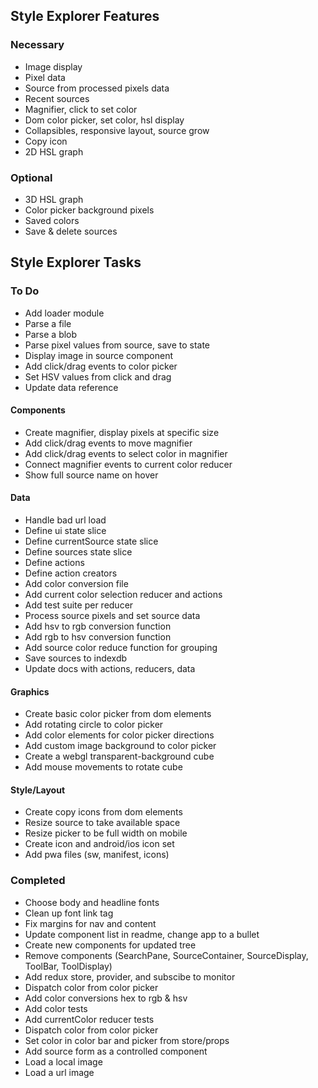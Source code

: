 ## Style Explorer Features
### Necessary
* Image display
* Pixel data
* Source from processed pixels data
* Recent sources
* Magnifier, click to set color
* Dom color picker, set color, hsl display
* Collapsibles, responsive layout, source grow
* Copy icon
* 2D HSL graph
### Optional
* 3D HSL graph
* Color picker background pixels
* Saved colors
* Save & delete sources

## Style Explorer Tasks
### To Do
* Add loader module
* Parse a file
* Parse a blob
* Parse pixel values from source, save to state
* Display image in source component
* Add click/drag events to color picker
* Set HSV values from click and drag
* Update data reference

#### Components
* Create magnifier, display pixels at specific size
* Add click/drag events to move magnifier
* Add click/drag events to select color in magnifier
* Connect magnifier events to current color reducer
* Show full source name on hover
#### Data
* Handle bad url load
* Define ui state slice
* Define currentSource state slice
* Define sources state slice
* Define actions
* Define action creators
* Add color conversion file
* Add current color selection reducer and actions
* Add test suite per reducer
* Process source pixels and set source data
* Add hsv to rgb conversion function
* Add rgb to hsv conversion function
* Add source color reduce function for grouping
* Save sources to indexdb
* Update docs with actions, reducers, data
#### Graphics
* Create basic color picker from dom elements
* Add rotating circle to color picker
* Add color elements for color picker directions
* Add custom image background to color picker
* Create a webgl transparent-background cube
* Add mouse movements to rotate cube
#### Style/Layout
* Create copy icons from dom elements
* Resize source to take available space
* Resize picker to be full width on mobile
* Create icon and android/ios icon set
* Add pwa files (sw, manifest, icons)

### Completed
* Choose body and headline fonts
* Clean up font link tag
* Fix margins for nav and content
* Update component list in readme, change app to a bullet
* Create new components for updated tree
* Remove components (SearchPane, SourceContainer, SourceDisplay, ToolBar, ToolDisplay)
* Add redux store, provider, and subscibe to monitor
* Dispatch color from color picker
* Add color conversions hex to rgb & hsv
* Add color tests
* Add currentColor reducer tests
* Dispatch color from color picker
* Set color in color bar and picker from store/props
* Add source form as a controlled component
* Load a local image
* Load a url image

